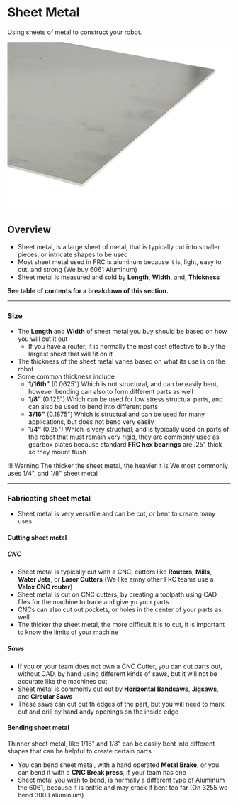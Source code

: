 <!-- This page was contributed by:  -->
# Sheet Metal

Using sheets of metal to construct your robot.

<!-- Add a page image to make it pretty! -->
![Sheet Metal](../assets/images/Sheet%20Metal/SheetMetalCover.png)

## Overview

- Sheet metal, is a large sheet of metal, that is typically cut into smaller pieces, or intricate shapes to be used
- Most sheet metal used in FRC is aluminum because it is, light, easy to cut, and strong (We buy 6061 Aluminum)
- Sheet metal is measured and sold by **Length**, **Width**, and, **Thickness**

**See table of contents for a breakdown of this section.**

***

### Size

- The **Length** and **Width** of sheet metal you buy should be based on how you will cut it out
    - If you have a router, it is normally the most cost effective to buy the largest sheet that will fit on it
- The thickness of the sheet metal varies based on what its use is on the robot
- Some common thickness include
    - **1/16th"** (0.0625") Which is not structural, and can be easily bent, however bending can also to form different parts as well
    - **1/8"** (0.125") Which can be used for low stress structual parts, and can also be used to bend into different parts
    - **3/16"** (0.1875") Which is structual and can be used for many applications, but does not bend very easily
    - **1/4"** (0.25") Which is very structual, and is typically used on parts of the robot that must remain very rigid, they are commonly used as gearbox plates because standard **FRC hex bearings** are .25" thick so they mount flush

!!! Warning
    The thicker the sheet metal, the heavier it is
We most commonly uses 1/4", and 1/8" sheet metal
***

### Fabricating sheet metal

- Sheet metal is very versatile and can be cut, or bent to create many uses
  
#### Cutting sheet metal

##### CNC

- Sheet metal is typically cut with a CNC, cutters like **Routers**, **Mills**, **Water Jets**, or **Laser Cutters** (We like amny other FRC teams use a **Velox CNC router**)
- Sheet metal is cut on CNC cutters, by creating a toolpath using CAD files for the machine to trace and give yu your parts
- CNCs can also cut out pockets, or holes in the center of your parts as well
- The thicker the sheet metal, the more difficult it is to cut, it is important to know the limits of your machine
  
##### Saws

- If you or your team does not own a CNC Cutter, you can cut parts out, without CAD, by hand using different kinds of saws, but it will not be accurate like the machines cut
- Sheet metal is commonly cut out by **Horizontal Bandsaws**, **Jigsaws**, and **Circular Saws**
- These saws can cut out th edges of the part, but you will need to mark out and drill by hand andy openings on the inside edge

#### Bending sheet metal

Thinner sheet metal, like 1/16" and 1/8" can be easily bent into different shapes that can be helpful to create certain parts 

- You can bend sheet metal, with a hand operated **Metal Brake**, or you can bend it with a **CNC Break press**, if your team has one
- Sheet metal you wish to bend, is normally a different type of Aluminum the 6061, because it is brittle and may crack if bent too far (On 3255 we bend 3003 aluminium)
